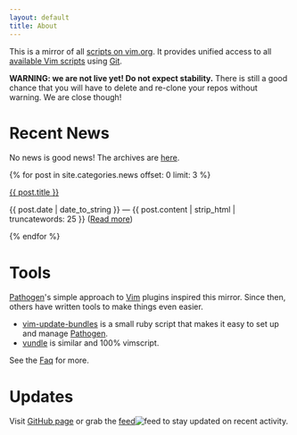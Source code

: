 ```yaml
---
layout: default
title: About
---
```


This is a mirror of all [scripts on vim.org](http://www.vim.org/scripts/).
It provides unified access to all
[available Vim scripts](http://github.com/vim-scripts/repositories)
using [Git].

**WARNING: we are not live yet!  Do not expect stability.**
There is still a good chance that you will have to delete and
re-clone your repos without warning.  We are close though!

# Recent News

No news is good news!  The archives are <a href='/news.html'>here</a>.

{% for post in site.categories.news offset: 0 limit: 3 %}
  <div id='news'>
    <div class='newstitle'><a href="{{ post.url }}">{{ post.title }}</a></div>
    <p>{{ post.date | date_to_string }} &mdash; {{ post.content | strip_html | truncatewords: 25 }} (<a href="{{ post.url }}/">Read more</a>)</p>
  </div>
{% endfor %}

# Tools

[Pathogen]'s simple approach to [Vim] plugins inspired this mirror.
Since then, others have written tools to make things even easier.

 * [vim-update-bundles](http://github.com/bronson/vim-update-bundles)
   is a small ruby script that makes it easy to set up and manage [Pathogen].
 * [vundle](http://github.com/gmarik/vundle) is similar and 100% vimscript.

See the [Faq] for more.

# Updates

Visit [GitHub page](http://github.com/vim-scripts/) or grab the [feed](http://github.com/vim-scripts.atom)![feed](http://github.com/images/icons/feed.png) to stay updated on recent activity.

[Pathogen]:http://github.com/tpope/vim-pathogen
[Vim]:http://vim.org
[Git]:http://git-scm.com
[Ruby]:http://ruby-lang.org
[Faq]:/faq.html

